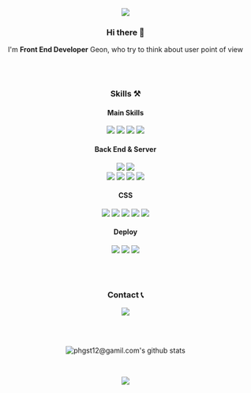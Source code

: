 <div align="center">

<img src="https://capsule-render.vercel.app/api?type=waving&color=timeAuto&height=300&section=header&text=WELCOME&fontSize=70&&desc=Junior%20Front%20End%20Developer's%20profile&descAlignY=68&descAlign=62" />



### Hi there 👋
I'm __Front End Developer__ Geon, who try to think about user point of view

</br></br>

### Skills ⚒

#### Main Skills
<a href="https://github.com/GEON1999/momentom_js" target="_blank"><img src="https://img.shields.io/badge/JavaScript-F7DF1E?style=for-the-badge&logo=JavaScript&logoColor=black"/></a>
<a href="https://github.com/GEON1999/Netflix-clone" target="_blank"><img src="https://img.shields.io/badge/React-61DAFB?style=for-the-badge&logo=React&logoColor=black"/></a> 
<a href="https://github.com/GEON1999/carrot-market" target="_blank"><img src="https://img.shields.io/badge/Next.js-000000?style=for-the-badge&logo=Next.js&logoColor=white"/></a>
<a href="https://github.com/GEON1999/carrot-market" target="_blank"><img src="https://img.shields.io/badge/TypeScript-3178C6?style=for-the-badge&logo=TypeScript&logoColor=white"/></a>


#### Back End & Server
<a href="https://github.com/GEON1999/wetube-reloaded" target="_blank"><img src="https://img.shields.io/badge/MongoDB-47A248?style=for-the-badge&logo=MongoDB&logoColor=white"/></a>
<a href="https://github.com/GEON1999/carrot-market" target="_blank"><img src="https://img.shields.io/badge/PlanetScale-000000?style=for-the-badge&logo=PlanetScale&logoColor=white"/></a>   
<a href="https://github.com/GEON1999/wetube-reloaded" target="_blank"><img src="https://img.shields.io/badge/Amazon AWS-232F3E?style=for-the-badge&logo=Amazon AWS&logoColor=white"/></a>
<a href="https://github.com/GEON1999/carrot-market" target="_blank"><img src="https://img.shields.io/badge/Prisma-2D3748?style=for-the-badge&logo=Prisma&logoColor=white"/></a>
<a href="https://github.com/GEON1999/carrot-market" target="_blank"><img src="https://img.shields.io/badge/Cloudflare-F38020?style=for-the-badge&logo=Cloudflare&logoColor=white"/></a>
<a href="https://github.com/GEON1999/wetube-reloaded" target="_blank"><img src="https://img.shields.io/badge/Node.js-339933?style=for-the-badge&logo=Node.js&logoColor=white"/></a>

#### CSS
<a href="https://github.com/GEON1999/portfolio-collection" target="_blank"><img src="https://img.shields.io/badge/CSS3-1572B6?style=for-the-badge&logo=CSS3&logoColor=white"/></a>
<a href="https://github.com/GEON1999/carrot-market" target="_blank"><img src="https://img.shields.io/badge/Tailwind CSS-06B6D4?style=for-the-badge&logo=Tailwind CSS&logoColor=white"/></a>
<a href="https://github.com/GEON1999/Netflix-clone" target="_blank"><img src="https://img.shields.io/badge/styled-components-DB7093?style=for-the-badge&logo=styled-components&logoColor=white"/></a>
<a href="https://github.com/GEON1999/portfolio-collection" target="_blank"><img src="https://img.shields.io/badge/HTML5-E34F26?style=for-the-badge&logo=HTML5&logoColor=white"/></a>
<img src="https://img.shields.io/badge/Framer-0055FF?style=for-the-badge&logo=Framer&logoColor=white" />


#### Deploy
<a href="https://github.com/GEON1999/wetube-reloaded" target="_blank"><img src="https://img.shields.io/badge/Heroku-430098?style=for-the-badge&logo=Heroku&logoColor=white"/></a>
<a href="https://github.com/GEON1999/Netflix-clone" target="_blank"><img src="https://img.shields.io/badge/GitHub-181717?style=for-the-badge&logo=GitHub&logoColor=white"/></a>
<a href="https://github.com/GEON1999/carrot-market" target="_blank"><img src="https://img.shields.io/badge/Vercel-000000?style=for-the-badge&logo=Vercel&logoColor=white"/></a>

</br></br>


### Contact 📞
<a href="mailto:phgst12@gmail.com" target="_blank"><img src="https://img.shields.io/badge/Gmail-EA4335?style=for-the-badge&logo=Gmail&logoColor=white"/></a>


</br></br>

![phgst12@gamil.com's github stats](https://github-readme-stats.vercel.app/api?username=geon1999&show_icons=true)

</br>

<a href="https://hits.seeyoufarm.com"><img src="https://hits.seeyoufarm.com/api/count/incr/badge.svg?url=https%3A%2F%2Fgithub.com%2FGEON1999%2Fhit-counter&count_bg=%238C93E3&title_bg=%23787373&icon=azurepipelines.svg&icon_color=%23EBE4E4&title=hits&edge_flat=false"/></a>

</div>

